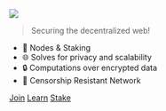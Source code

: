 <img src="_media/logo-blk.png" class="center">

> Securing the decentralized web!

- 🚀 Nodes & Staking
- 🌐 Solves for privacy and scalability
- 🔒 Computations over encrypted data
- 📶 Censorship Resistant Network

<div class="buttons">
  <a href="https://t.me/secretnodes" target="_blank"><span>Join</span></a>
  <a href="#/README"><span>Learn</span></a>
  <a href="https://stake.secretnodes.org" target="_blank"><span>Stake</span></a>
</div>
